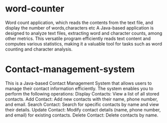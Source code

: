 # word-counter
Word count application, which reads the contents from the text file, and display the number of words,characters etc
A Java-based application is designed to analyze text files, extracting word and character counts, among other metrics. 
This versatile program efficiently reads text content and computes various statistics, making it a valuable tool for tasks such as word counting and character analysis.

# Contact-management-system
This is a Java-based Contact Management System that allows users to manage their contact information efficiently. The system enables you to perform the following operations:
Display Contacts: View a list of all stored contacts.
Add Contact: Add new contacts with their name, phone number, and email.
Search Contact: Search for specific contacts by name and view their details.
Update Contact: Modify contact details (name, phone number, and email) for existing contacts.
Delete Contact: Delete contacts by name.
